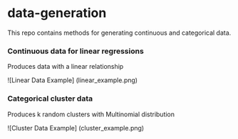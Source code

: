 # data-generation
This repo contains methods for generating continuous and categorical data.

### Continuous data for linear regressions
Produces data with a linear relationship 

![Linear Data Example]
(linear_example.png)

### Categorical cluster data
Produces k random clusters with Multinomial distribution

![Cluster Data Example]
(cluster_example.png)